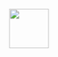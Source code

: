 <p align="center">
  <img src="http://static.netshow.me/production/assets/nsm-l-navbar-logo-25815c634bac0d2a932ea1b4c945d659.png" style="height: 72px;width: auto;">
</p>

